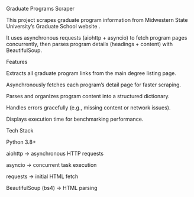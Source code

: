 Graduate Programs Scraper

This project scrapes graduate program information from Midwestern State University’s Graduate School website
.

It uses asynchronous requests (aiohttp + asyncio) to fetch program pages concurrently, then parses program details (headings + content) with BeautifulSoup.

Features

Extracts all graduate program links from the main degree listing page.

Asynchronously fetches each program’s detail page for faster scraping.

Parses and organizes program content into a structured dictionary.

Handles errors gracefully (e.g., missing content or network issues).

Displays execution time for benchmarking performance.

Tech Stack

Python 3.8+

aiohttp → asynchronous HTTP requests

asyncio → concurrent task execution

requests → initial HTML fetch

BeautifulSoup (bs4) → HTML parsing